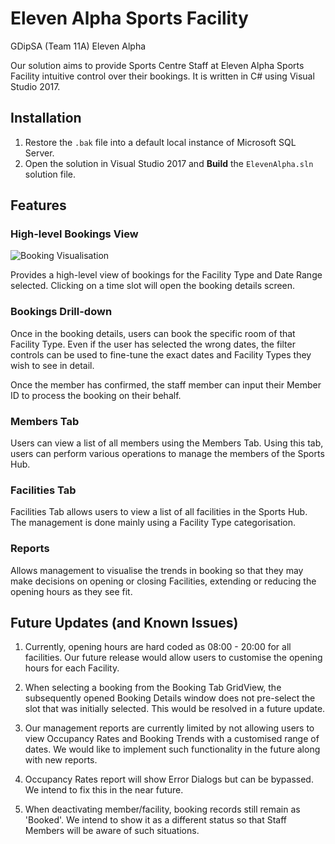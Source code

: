 # Eleven Alpha Sports Facility

GDipSA (Team 11A) Eleven Alpha

Our solution aims to provide Sports Centre Staff at Eleven Alpha Sports Facility intuitive control over their bookings. It is written in C# using Visual Studio 2017.

## Installation

1. Restore the `.bak` file into a default local instance of Microsoft SQL Server.
2. Open the solution in Visual Studio 2017 and **Build** the `ElevenAlpha.sln` solution file.

## Features

### High-level Bookings View

![Booking Visualisation](https://thumbs.gfycat.com/DetailedOccasionalAiredale-size_restricted.gif)

Provides a high-level view of bookings for the Facility Type and Date Range selected. Clicking on a time slot will open the booking details screen.

### Bookings Drill-down

Once in the booking details, users can book the specific room of that Facility Type. Even if the user has selected the wrong dates, the filter controls can be used to fine-tune the exact dates and Facility Types they wish to see in detail.

Once the member has confirmed, the staff member can input their Member ID to process the booking on their behalf.

### Members Tab

Users can view a list of all members using the Members Tab. Using this tab, users can perform various operations to manage the members of the Sports Hub.

### Facilities Tab

Facilities Tab allows users to view a list of all facilities in the Sports Hub. The management is done mainly using a Facility Type categorisation.

### Reports

Allows management to visualise the trends in booking so that they may make decisions on opening or closing Facilities, extending or reducing the opening hours as they see fit.

## Future Updates (and Known Issues)

1. Currently, opening hours are hard coded as 08:00 - 20:00 for all facilities. Our future release would allow users to customise the opening hours for each Facility.

2. When selecting a booking from the Booking Tab GridView, the subsequently opened Booking Details window does not pre-select the slot that was initially selected. This would be resolved in a future update.

3. Our management reports are currently limited by not allowing users to view Occupancy Rates and Booking Trends with a customised range of dates. We would like to implement such functionality in the future along with new reports.

4. Occupancy Rates report will show Error Dialogs but can be bypassed. We intend to fix this in the near future.

5. When deactivating member/facility, booking records still remain as 'Booked'. We intend to show it as a different status so that Staff Members will be aware of such situations.
